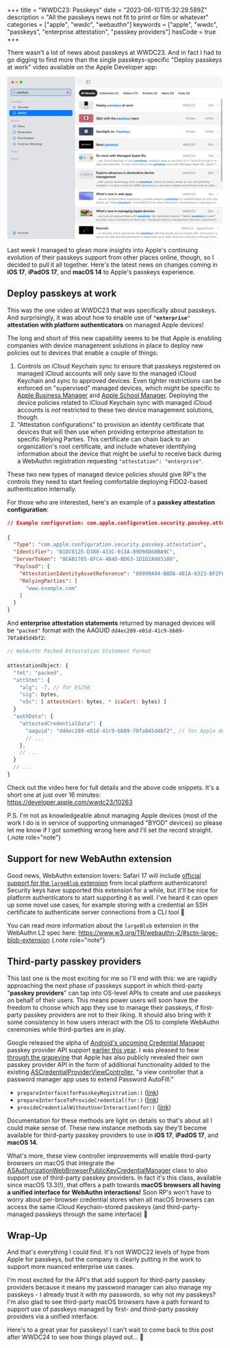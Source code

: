 +++
title = "WWDC23: Passkeys"
date = "2023-06-10T15:32:29.589Z"
description = "All the passkeys news not fit to print or film or whatever"
categories = ["apple", "wwdc", "webauthn"]
keywords = ["apple", "wwdc", "passkeys", "enterprise attestation", "passkey providers"]
hasCode = true
+++

There wasn't a lot of news about passkeys at WWDC23. And in fact I had to go digging to find more than the single passkeys-specific "Deploy passkeys at work" video available on the Apple Developer app:

![A screenshot of the Apple Developers app on macOS. A search for "passkeys" brings up a list of collections, videos, and articles with the keyword highlighted, but a mix of content from both WWDC22 and WWDC23. Only one video, "Deploy passkeys at work", is specifically about passkeys.](images/developers_app_passkeys_search.png)

Last week I managed to glean more insights into Apple's continuing evolution of their passkeys support from other places online, though, so I decided to pull it all together. Here's the latest news on changes coming in **iOS 17**, **iPadOS 17**, and **macOS 14** to Apple's passkeys experience.

## Deploy passkeys at work

This was the one video at WWDC23 that was specifically about passkeys. And surprisingly, it was about how to enable use of **`"enterprise"` attestation with platform authenticators** on managed Apple devices!

The long and short of this new capability seems to be that Apple is enabling companies with device management solutions in place to deploy new policies out to devices that enable a couple of things:

1. Controls on iCloud Keychain sync to ensure that passkeys registered on managed iCloud accounts will only save to the managed iCloud Keychain and sync to approved devices. Even tighter restrictions can be enforced on "supervised" managed devices, which might be specific to [Apple Business Manager](https://www.apple.com/business/enterprise/it/) and [Apple School Manager](https://www.apple.com/education/). Deploying the device policies related to iCloud Keychain sync with managed iCloud accounts is *not* restricted to these two device management solutions, though.
2. "Attestation configurations" to provision an identity certificate that devices that will then use when providing enterprise attestation to specific Relying Parties. This certificate can chain back to an organization's root certificate, and include whatever identifying information about the device that might be useful to receive back during a WebAuthn registration requesting `"attestation": "enterprise"`.

These two new types of managed device policies should give RP's the controls they need to start feeling comfortable deploying FIDO2-based authentication internally.

For those who are interested, here's an example of a **passkey attestation configuration**:

```json
// Example configuration: com.apple.configuration.security.passkey.attestation

{
  "Type": "com.apple.configuration.security.passkey.attestation",
  "Identifier": "B1DC0125-D380-433C-913A-89D98D68BA9C",
  "ServerToken": "8EAB1785-6FC4-4B4D-BD63-1D1D2A085106",
  "Payload": {
    "AttestationIdentityAssetReference": "88999A94-B8D6-481A-8323-BF2F029F4EF9",
    "RelyingParties": [
      "www.example.com"
    ]
  }
}
```

And **enterprise attestation statements** returned by managed devices will be `"packed"` format with the AAGUID `dd4ec289-e01d-41c9-bb89-70fa845d4bf2`:

```js
// WebAuthn Packed Attestation Statement Format

attestationObject: {
  "fmt": "packed",
  "attStmt": {
    "alg": -7, // for ES256
    "sig": bytes,
    "x5c": [ attestnCert: bytes, * (caCert: bytes) ]
  }
  "authData": {
    "attestedCredentialData": {
      "aaguid": "dd4ec289-e01d-41c9-bb89-70fa845d4bf2", // for Apple devices
      // ...
    },
    // ...
  }
  // ...
}
```

Check out the video here for full details and the above code snippets. It's a short one at just over 16 minutes: https://developer.apple.com/wwdc23/10263

P.S. I'm not as knowledgeable about managing Apple devices (most of the work I do is in service of supporting unmanaged "BYOD" devices) so please let me know if I got something wrong here and I'll set the record straight.
{.note role="note"}

## Support for new WebAuthn extension

Good news, WebAuthn extension lovers: Safari 17 will include [official support for the `largeBlob` extension](https://developer.apple.com/documentation/safari-release-notes/safari-17-release-notes#Authentication) from local platform authenticators! Security keys have supported this extension for a while, but it'll be nice for platform authenticators to start supporting it as well. I've heard it can open up some novel use cases, for example storing with a credential an SSH certificate to authenticate server connections from a CLI tool 🤯

You can read more information about the `largeBlob` extension in the WebAuthn L2 spec here: https://www.w3.org/TR/webauthn-2/#sctn-large-blob-extension
{.note role="note"}

## Third-party passkey providers

This last one is the most exciting for me so I'll end with this: we are rapidly approaching the next phase of passkeys support in which third-party "**passkey providers**" can tap into OS-level APIs to create and use passkeys on behalf of their users. This means power users will soon have the freedom to choose which app they use to manage their passkeys, if first-party passkey providers are not to their liking. It should also bring with it some consistency in how users interact with the OS to complete WebAuthn ceremonies while third-parties are in play.

Google released the alpha of [Android's upcoming Credential Manager](https://developer.android.com/training/sign-in/passkeys) passkey provider API support [earlier this year](https://android-developers.googleblog.com/2023/02/bringing-together-sign-in-solutions-and-passkeys-android-new-credential-manager.html). I was pleased to hear [through the grapevine](https://hachyderm.io/@rmondello/110509448037547578) that Apple has also publicly revealed their own passkey provider API in the form of additional functionality added to the existing [ASCredentialProviderViewController](https://developer.apple.com/documentation/authenticationservices/ascredentialproviderviewcontroller), "a view controller that a password manager app uses to extend Password AutoFill:"

- `prepareInterface(forPasskeyRegistration:)` ([link](https://developer.apple.com/documentation/authenticationservices/ascredentialproviderviewcontroller/4172626-prepareinterface))
- `prepareInterfaceToProvideCredential(for:)` ([link](https://developer.apple.com/documentation/authenticationservices/ascredentialproviderviewcontroller/4172627-prepareinterfacetoprovidecredent))
- `provideCredentialWithoutUserInteraction(for:)` ([link](https://developer.apple.com/documentation/authenticationservices/ascredentialproviderviewcontroller/4172628-providecredentialwithoutuserinte))

Documentation for these methods are light on details so that's about all I could make sense of. These new instance methods say they'll become available for third-party passkey providers to use in **iOS 17**, **iPadOS 17**, and **macOS 14**.

What's more, these view controller improvements will enable third-party browsers on macOS that integrate the [ASAuthorizationWebBrowserPublicKeyCredentialManager](https://developer.apple.com/documentation/authenticationservices/asauthorizationwebbrowserpublickeycredentialmanager) class to also support use of third-party passkey providers. In fact it's this class, available since macOS 13.3(!), that offers a path towards **macOS browsers all having a unified interface for WebAuthn interactions!** Soon RP's won't have to worry about per-browser credential stores when all macOS browsers can access the same iCloud Keychain-stored passkeys (and third-party-managed passkeys through the same interface) 🚀

## Wrap-Up

And that's everything I could find. It's not WWDC22 levels of hype from Apple for passkeys, but the company is clearly putting in the work to support more nuanced enterprise use cases.

I'm most excited for the API's that add support for third-party passkey providers because it means my password manager can also manage my passkeys - I already trust it with my passwords, so why not my passkeys? I'm also glad to see third-party macOS browsers have a path forward to support use of passkeys managed by first- _and_ third-party passkey providers via a unified interface.

Here's to a great year for passkeys! I can't wait to come back to this post after WWDC24 to see how things played out... 🔐
